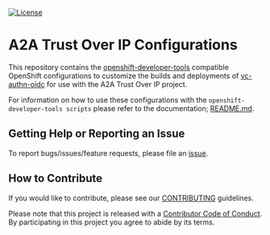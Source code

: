[![License](https://img.shields.io/badge/License-Apache%202.0-blue.svg)](LICENSE)

# A2A Trust Over IP Configurations

This repository contains the [openshift-developer-tools](https://github.com/BCDevOps/openshift-developer-tools/tree/master/bin) compatible OpenShift configurations to customize the builds and deployments of [vc-authn-oidc](https://github.com/bcgov/vc-authn-oidc) for use with the A2A Trust Over IP project.

For information on how to use these configurations with the `openshift-developer-tools scripts` please refer to the documentation; [README.md](https://github.com/BCDevOps/openshift-developer-tools/blob/master/bin/README.md).

## Getting Help or Reporting an Issue

To report bugs/issues/feature requests, please file an [issue](../../issues).

## How to Contribute

If you would like to contribute, please see our [CONTRIBUTING](./CONTRIBUTING.md) guidelines.

Please note that this project is released with a [Contributor Code of Conduct](./CODE_OF_CONDUCT.md). 
By participating in this project you agree to abide by its terms.